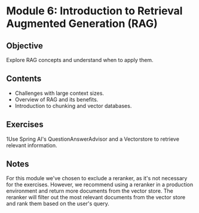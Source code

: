 # Module 6: Introduction to Retrieval Augmented Generation (RAG)

## Objective
Explore RAG concepts and understand when to apply them.

## Contents
- Challenges with large context sizes.
- Overview of RAG and its benefits.
- Introduction to chunking and vector databases.

## Exercises
1Use Spring AI's QuestionAnswerAdvisor and a Vectorstore to retrieve relevant information.

## Notes
For this module we've chosen to exclude a reranker, as it's not necessary for the exercises. 
However, we recommend using a reranker in a production environment and return more documents from the vector store.
The reranker will filter out the most relevant documents from the vector store and rank them based on the user's query.
